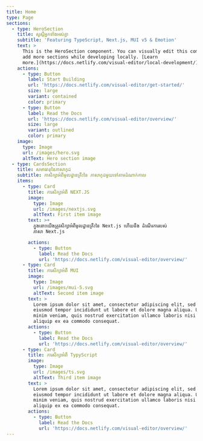 ```yaml
---
title: Home
type: Page
sections:
  - type: HeroSection
    title: សួស្តីអ្នកទាំងអស់គ្នា
    subtitle: 'Featuring TypeScript, Next.js, MUI v5 & Emotion'
    text: >
      This is the HeroSection component. You can visually edit this component &
      add more sections while developing locally. [Learn
      more.](https://docs.netlify.com/visual-editor/local-development/)
    actions:
      - type: Button
        label: Start Building
        url: 'https://docs.netlify.com/visual-editor/get-started/'
        size: large
        variant: contained
        color: primary
      - type: Button
        label: Read the Docs
        url: 'https://docs.netlify.com/visual-editor/overview/'
        size: large
        variant: outlined
        color: primary
    image:
      type: Image
      url: /images/hero.svg
      altText: Hero section image
  - type: CardsSection
    title: សមាធាតុនៃភាសាកូដ
    subtitle: កាសិក្សាអំពីមូលដ្ឋានគ្រឹះនៃ ភាសាកូដមួយទៅតាមដំណាក់កាល
    items:
      - type: Card
        title: ការសិក្សាអំពី NEXT.JS
        image:
          type: Image
          url: /images/nextjs.svg
          altText: First item image
        text: >+
          ក្នុងនោះយើងត្រូវសិក្សាអំពីមូលដ្ឋានគ្រឹះនៃ Next.js ហើយនឹង ដំណើរការរបស់
          ភាសា Next.js

        actions:
          - type: Button
            label: Read the Docs
            url: 'https://docs.netlify.com/visual-editor/overview/'
      - type: Card
        title: ការសិក្សាអំពី MUI
        image:
          type: Image
          url: /images/mui-5.svg
          altText: Second item image
        text: >
          Lorem ipsum dolor sit amet, consectetur adipiscing elit, sed do
          eiusmod tempor incididunt ut labore et dolore magna aliqua. Ut enim ad
          minim veniam, quis nostrud exercitation ullamco laboris nisi ut
          aliquip ex ea commodo consequat.
        actions:
          - type: Button
            label: Read the Docs
            url: 'https://docs.netlify.com/visual-editor/overview/'
      - type: Card
        title: ការសិក្សាអំពី TypyScript
        image:
          type: Image
          url: /images/ts.svg
          altText: Third item image
        text: >
          Lorem ipsum dolor sit amet, consectetur adipiscing elit, sed do
          eiusmod tempor incididunt ut labore et dolore magna aliqua. Ut enim ad
          minim veniam, quis nostrud exercitation ullamco laboris nisi ut
          aliquip ex ea commodo consequat.
        actions:
          - type: Button
            label: Read the Docs
            url: 'https://docs.netlify.com/visual-editor/overview/'
---
```

